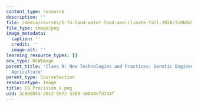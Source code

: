 ```yaml
---
content_type: resource
description: ''
file: /media/courses/1-74-land-water-food-and-climate-fall-2020/3c0b885320c2587233b916844cfd734f_C9_Precision_s.png
file_type: image/png
image_metadata:
  caption: ''
  credit: ''
  image-alt: ''
learning_resource_types: []
ocw_type: OCWImage
parent_title: 'Class 9: New Technologies and Practices: Genetic Engineering, Precision
  Agriculture'
parent_type: CourseSection
resourcetype: Image
title: C9_Precision_s.png
uid: 3c0b8853-20c2-5872-33b9-16844cfd734f
---
```

